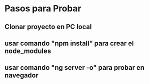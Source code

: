 # Pasos para Probar
## Clonar proyecto en PC local
## usar comando "npm install" para crear el node_modules
## usar comando "ng server -o" para probar en navegador
